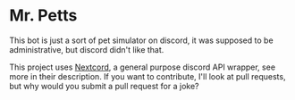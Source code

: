 # Mr. Petts
This bot is just a sort of pet simulator on discord, it was supposed to be administrative, but discord didn't like that.

This project uses [Nextcord](https://nextcord.dev/), a general purpose discord API wrapper, see more in their description. 
If you want to contribute, I'll look at pull requests, but why would you submit a pull request for a joke?